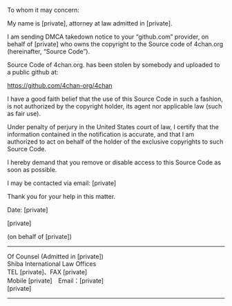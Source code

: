 To whom it may concern:

My name is [private], attorney at law admitted in [private].

I am sending DMCA takedown notice to your “github.com” provider, on behalf of [private] who owns the copyright to the Source code of 4chan.org (hereinafter, “Source Code”).

Source Code of 4chan.org. has been stolen by somebody and uploaded to a public github at: 

https://github.com/4chan-org/4chan

I have a good faith belief that the use of this Source Code in such a fashion, is not authorized by the copyright holder, its agent nor applicable law (such as fair use).

Under penalty of perjury in the United States court of law, I certify that the information contained in the notification is accurate, and that I am authorized to act on behalf of the holder of the exclusive copyrights to such Source Code.

I hereby demand that you remove or disable access to this Source Code as soon as possible.

I may be contacted via email: [private]

Thank you for your help in this matter.

Date: [private]

[private]

(on behalf of [private])

********************************************************  
Of Counsel (Admitted in [private])  
Shiba International Law Offices  
TEL [private]、FAX [private]  
Mobile [private]　Email：[private]  
[private]  

********************************************************
